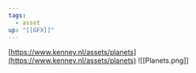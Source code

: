 ```yaml
---
tags:
  - asset
up: "[[GFX]]"
---
```

[https://www.kenney.nl/assets/planets](https://www.kenney.nl/assets/planets)
![[Planets.png]]